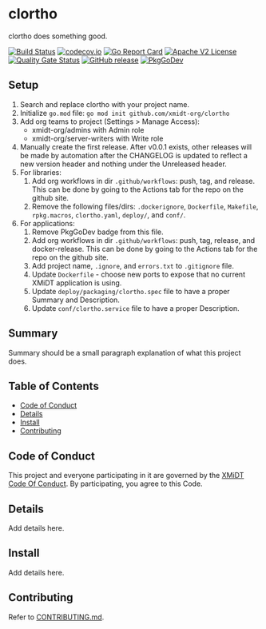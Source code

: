 # clortho

clortho does something good.

[![Build Status](https://github.com/xmidt-org/clortho/workflows/CI/badge.svg)](https://github.com/xmidt-org/clortho/actions)
[![codecov.io](http://codecov.io/github/xmidt-org/clortho/coverage.svg?branch=main)](http://codecov.io/github/xmidt-org/clortho?branch=main)
[![Go Report Card](https://goreportcard.com/badge/github.com/xmidt-org/clortho)](https://goreportcard.com/report/github.com/xmidt-org/clortho)
[![Apache V2 License](http://img.shields.io/badge/license-Apache%20V2-blue.svg)](https://github.com/xmidt-org/clortho/blob/main/LICENSE)
[![Quality Gate Status](https://sonarcloud.io/api/project_badges/measure?project=xmidt-org_PROJECT&metric=alert_status)](https://sonarcloud.io/dashboard?id=xmidt-org_PROJECT)
[![GitHub release](https://img.shields.io/github/release/xmidt-org/clortho.svg)](CHANGELOG.md)
[![PkgGoDev](https://pkg.go.dev/badge/github.com/xmidt-org/clortho)](https://pkg.go.dev/github.com/xmidt-org/clortho)

## Setup

1. Search and replace clortho with your project name.
1. Initialize `go.mod` file: `go mod init github.com/xmidt-org/clortho`
1. Add org teams to project (Settings > Manage Access): 
    - xmidt-org/admins with Admin role
    - xmidt-org/server-writers with Write role
1. Manually create the first release.  After v0.0.1 exists, other releases will be made by automation after the CHANGELOG is updated to reflect a new version header and nothing under the Unreleased header.
1. For libraries:
    1. Add org workflows in dir `.github/workflows`: push, tag, and release. This can be done by going to the Actions tab for the repo on the github site.
    1. Remove the following files/dirs: `.dockerignore`, `Dockerfile`, `Makefile`, `rpkg.macros`, `clortho.yaml`, `deploy/`, and `conf/`.
1. For applications:
    1. Remove PkgGoDev badge from this file.
    1. Add org workflows in dir `.github/workflows`: push, tag, release, and docker-release. This can be done by going to the Actions tab for the repo on the github site.
    1. Add project name, `.ignore`, and `errors.txt` to `.gitignore` file.
    1. Update `Dockerfile` - choose new ports to expose that no current XMiDT application is using.
    1. Update `deploy/packaging/clortho.spec` file to have a proper Summary and Description.
    1. Update `conf/clortho.service` file to have a proper Description.


## Summary

Summary should be a small paragraph explanation of what this project does.

## Table of Contents

- [Code of Conduct](#code-of-conduct)
- [Details](#details)
- [Install](#install)
- [Contributing](#contributing)

## Code of Conduct

This project and everyone participating in it are governed by the [XMiDT Code Of Conduct](https://xmidt.io/docs/community/code_of_conduct/). 
By participating, you agree to this Code.

## Details

Add details here.

## Install

Add details here.

## Contributing

Refer to [CONTRIBUTING.md](CONTRIBUTING.md).
